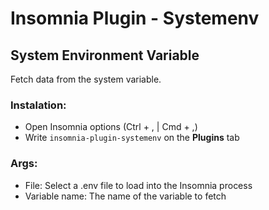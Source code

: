 # Insomnia Plugin - Systemenv

## System Environment Variable

Fetch data from the system variable.

### Instalation:

- Open Insomnia options (Ctrl + , | Cmd + ,)
- Write `insomnia-plugin-systemenv` on the **Plugins** tab

### Args:

- File: Select a .env file to load into the Insomnia process
- Variable name: The name of the variable to fetch
